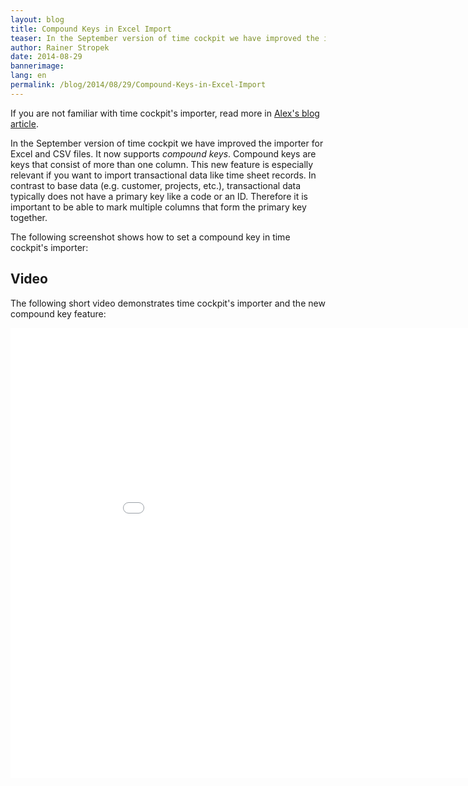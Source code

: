```yaml
---
layout: blog
title: Compound Keys in Excel Import
teaser: In the September version of time cockpit we have improved the importer for Excel and CSV files. It now supports compound keys. See a video demonstrating the new functionality.
author: Rainer Stropek
date: 2014-08-29
bannerimage: 
lang: en
permalink: /blog/2014/08/29/Compound-Keys-in-Excel-Import
---
```


<p class="showcase">If you are not familiar with time cockpit's importer, read more in <a href="http://www.timecockpit.com/blog/2014/01/28/Importer-Improvements" target="_blank">Alex's blog article</a>.</p><p>In the September version of time cockpit we have improved the importer for Excel and CSV files. It now supports <em>compound keys</em>. Compound keys are keys that consist of more than one column. This new feature is especially relevant if you want to import transactional data like time sheet records. In contrast to base data (e.g. customer, projects, etc.), transactional data typically does not have a primary key like a code or an ID. Therefore it is important to be able to mark multiple columns that form the primary key together.</p><p>The following screenshot shows how to set a compound key in time cockpit's importer:</p><function name="Composite.Media.ImageGallery.Slimbox2">
  <param name="MediaImage" value="MediaArchive:2c3a85ee-e18a-432d-8340-93f6accd1c2b" />
  <param name="ThumbnailMaxWidth" value="800" />
  <param name="ThumbnailMaxHeight" value="800" />
  <param name="ImageMaxWidth" value="1280" />
  <param name="ImageMaxHeight" value="1024" />
</function><h2>Video</h2><p>The following short video demonstrates time cockpit's importer and the new compound key feature:</p><div class="videoWrapper">
  <iframe width="960" height="720" src="//www.youtube.com/embed/Yfr-E2MhIxY" frameborder="0" allowfullscreen="allowfullscreen"></iframe>
</div>